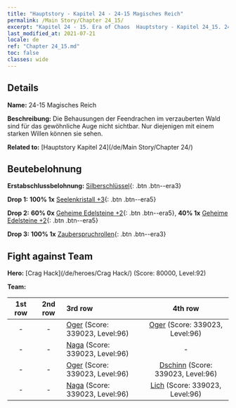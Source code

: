```yaml
---
title: "Hauptstory - Kapitel 24 - 24-15 Magisches Reich"
permalink: /Main Story/Chapter 24_15/
excerpt: "Kapitel 24 - 15. Era of Chaos  Hauptstory - Kapitel 24_15. 24-15 Magisches Reich"
last_modified_at: 2021-07-21
locale: de
ref: "Chapter 24_15.md"
toc: false
classes: wide
---
```


## Details

 **Name:** 24-15 Magisches Reich

 **Beschreibung:** Die Behausungen der Feendrachen im verzauberten Wald sind für das gewöhnliche Auge nicht sichtbar. Nur diejenigen mit einem starken Willen können sie sehen.

 **Related to:** [Hauptstory Kapitel 24](/de/Main Story/Chapter 24/)

## Beutebelohnung

 **Erstabschlussbelohnung:** [Silberschlüssel](/ItemsDE/con_693/){: .btn .btn--era3}

 **Drop 1:** **100% 1x** [Seelenkristall +3](/ItemsDE/mat_87/){: .btn .btn--era5}

 **Drop 2:** **60% 0x** [Geheime Edelsteine +2](/ItemsDE/mat_79/){: .btn .btn--era5}, **40% 1x** [Geheime Edelsteine +2](/ItemsDE/mat_79/){: .btn .btn--era5}

 **Drop 3:** **100% 1x** [Zauberspruchrollen](/ItemsDE/con_694/){: .btn .btn--era3}


## Fight against Team
 **Hero:** [Crag Hack](/de/heroes/Crag Hack/) (Score: 80000, Level:92)

 **Team:**


  | 1st row | 2nd row | 3rd row | 4th row |
  |:----:|:----:|:----|:----:|
  | - | - | [Oger](/de/units/Ogre/) (Score: 339023, Level:96)  | [Oger](/de/units/Ogre/) (Score: 339023, Level:96)  |
  | - | - | [Naga](/de/units/Naga/) (Score: 339023, Level:96)  | - |
  | - | - | [Oger](/de/units/Ogre/) (Score: 339023, Level:96)  | [Dschinn](/de/units/Genie/) (Score: 339023, Level:96)  |
  | - | - | [Naga](/de/units/Naga/) (Score: 339023, Level:96)  | [Lich](/de/units/Lich/) (Score: 339023, Level:96)  |


